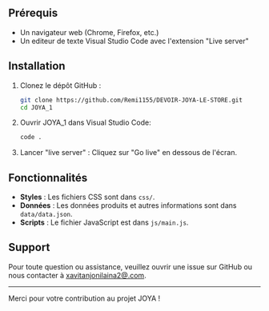 ## Prérequis

- Un navigateur web (Chrome, Firefox, etc.)
- Un editeur de texte Visual Studio Code avec l'extension "Live server"

## Installation

1. Clonez le dépôt GitHub :

   ```bash
   git clone https://github.com/Remi1155/DEVOIR-JOYA-LE-STORE.git
   cd JOYA_1
   ```

2. Ouvrir JOYA_1 dans Visual Studio Code:

   ```bash
   code .
   ```

3. Lancer "live server" :
   Cliquez sur "Go live" en dessous de l'écran.

## Fonctionnalités

- **Styles** : Les fichiers CSS sont dans `css/`.
- **Données** : Les données produits et autres informations sont dans `data/data.json`.
- **Scripts** : Le fichier JavaScript est dans `js/main.js`.

## Support

Pour toute question ou assistance, veuillez ouvrir une issue sur GitHub ou nous contacter à [xavitanjonilaina2@.com](mailto:xavitanjonilaina.com).

---

Merci pour votre contribution au projet JOYA !
